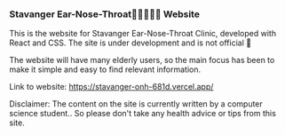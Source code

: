 ### Stavanger Ear-Nose-Throat🦻🏼👃🏼🦒 Website
This is the website for Stavanger Ear-Nose-Throat Clinic, developed with React and CSS. The site is under development and is not official 🤝

The website will have many elderly users, so the main focus has been to make it simple and easy to find relevant information.

Link to website: https://stavanger-onh-681d.vercel.app/

Disclaimer: The content on the site is currently written by a computer science student.. So please don't take any health advice or tips from this site.
